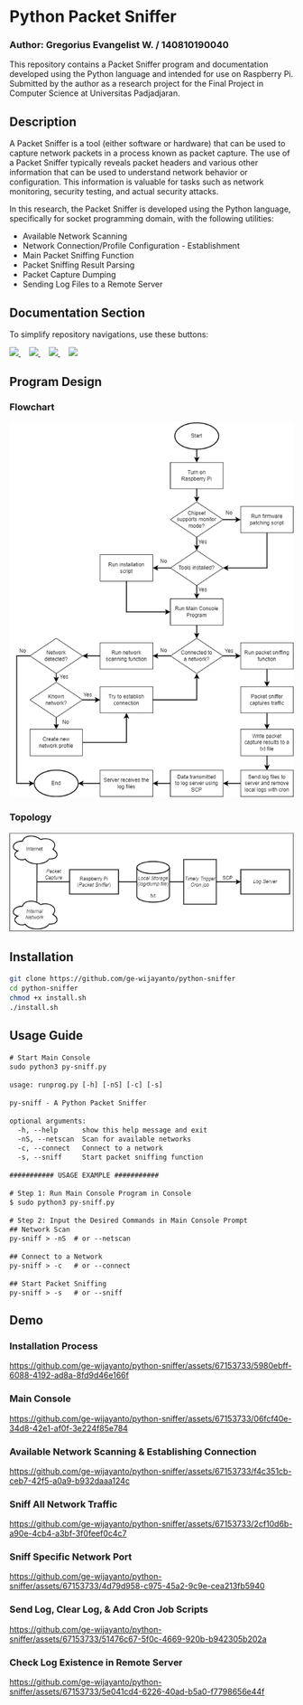 # Python Packet Sniffer
### Author: Gregorius Evangelist W. / 140810190040


This repository contains a Packet Sniffer program and documentation developed using the Python language and intended for use on Raspberry Pi. Submitted by the author as a research project for the Final Project in Computer Science at Universitas Padjadjaran.


## Description
A Packet Sniffer is a tool (either software or hardware) that can be used to capture network packets in a process known as packet capture. The use of a Packet Sniffer typically reveals packet headers and various other information that can be used to understand network behavior or configuration. This information is valuable for tasks such as network monitoring, security testing, and actual security attacks.

In this research, the Packet Sniffer is developed using the Python language, specifically for socket programming domain, with the following utilities:
* Available Network Scanning
* Network Connection/Profile Configuration - Establishment
* Main Packet Sniffing Function
* Packet Sniffing Result Parsing
* Packet Capture Dumping
* Sending Log Files to a Remote Server


## Documentation Section
To simplify repository navigations, use these buttons:
<p>
    <a style="margin-right: 15px;" href="https://github.com/ge-wijayanto/python-sniffer#program-design">
        <img src="https://images-ext-2.discordapp.net/external/_vwOEpICdyxopjRrRwKZbtIV4Rln0b1WWrlYzh83GaI/%3Ft%3DDESIGN%26f%3DUbuntu-Bold%26ts%3D18%26tc%3Dfff%26hp%3D10%26vp%3D12%26w%3D105%26h%3D40%26c%3D12%26bgt%3Dunicolored%26bgc%3D45d27e%26be%3D1/https/dabuttonfactory.com/button.png">
    </a>
    <a style="margin-right: 15px;" href="https://github.com/ge-wijayanto/python-sniffer#installation">
        <img src="https://images-ext-2.discordapp.net/external/SRGXHDYU2YmkjYACWIaLxjR_-FZq--oykeLT4YdygCc/%3Ft%3DINSTALL%26f%3DUbuntu-Bold%26ts%3D18%26tc%3Dfff%26hp%3D10%26vp%3D12%26w%3D105%26h%3D40%26c%3D12%26bgt%3Dunicolored%26bgc%3D45d27e%26be%3D1/https/dabuttonfactory.com/button.png">
    </a>
    <a style="margin-right: 15px;" href="https://github.com/ge-wijayanto/python-sniffer#usage-guide">
        <img src="https://images-ext-1.discordapp.net/external/fBTMixxR9UPwNZY_I7rdseNmVAXBwQxCrWf3v5QjFug/%3Ft%3DUSAGE%26f%3DUbuntu-Bold%26ts%3D18%26tc%3Dfff%26hp%3D10%26vp%3D12%26w%3D105%26h%3D40%26c%3D12%26bgt%3Dunicolored%26bgc%3D45d27e%26be%3D1/https/dabuttonfactory.com/button.png">
    </a>
    <a style="margin-right: 15px;" href="https://github.com/ge-wijayanto/python-sniffer#demo">
        <img src="https://images-ext-1.discordapp.net/external/chF6kcQLINux4nRyKM3zfcMXTVnJALJGFp6-vGnZ3XE/%3Ft%3DDEMO%26f%3DUbuntu-Bold%26ts%3D18%26tc%3Dfff%26hp%3D10%26vp%3D12%26w%3D105%26h%3D40%26c%3D12%26bgt%3Dunicolored%26bgc%3D45d27e%26be%3D1/https/dabuttonfactory.com/button.png">
    </a>
</p>


## Program Design
### Flowchart
![Flowchart](img/FlowchartEnglish.png)
### Topology
![Topologi](img/Topologi.png)


## Installation
```sh
git clone https://github.com/ge-wijayanto/python-sniffer
cd python-sniffer
chmod +x install.sh
./install.sh
```


## Usage Guide
```
# Start Main Console
sudo python3 py-sniff.py

usage: runprog.py [-h] [-nS] [-c] [-s]

py-sniff - A Python Packet Sniffer

optional arguments:
  -h, --help      show this help message and exit
  -nS, --netscan  Scan for available networks
  -c, --connect   Connect to a network
  -s, --sniff     Start packet sniffing function

########### USAGE EXAMPLE ###########

# Step 1: Run Main Console Program in Console
$ sudo python3 py-sniff.py

# Step 2: Input the Desired Commands in Main Console Prompt
## Network Scan
py-sniff > -nS  # or --netscan

## Connect to a Network
py-sniff > -c   # or --connect

## Start Packet Sniffing
py-sniff > -s   # or --sniff
```


## Demo
### Installation Process
https://github.com/ge-wijayanto/python-sniffer/assets/67153733/5980ebff-6088-4192-ad8a-8fd9d46e166f
### Main Console
https://github.com/ge-wijayanto/python-sniffer/assets/67153733/06fcf40e-34d8-42e1-af0f-3e224f85e784
### Available Network Scanning & Establishing Connection
https://github.com/ge-wijayanto/python-sniffer/assets/67153733/f4c351cb-ceb7-42f5-a0a9-b932daaa124c
### Sniff All Network Traffic
https://github.com/ge-wijayanto/python-sniffer/assets/67153733/2cf10d6b-a90e-4cb4-a3bf-3f0feef0c4c7
### Sniff Specific Network Port
https://github.com/ge-wijayanto/python-sniffer/assets/67153733/4d79d958-c975-45a2-9c9e-cea213fb5940
### Send Log, Clear Log, & Add Cron Job Scripts
https://github.com/ge-wijayanto/python-sniffer/assets/67153733/51476c67-5f0c-4669-920b-b942305b202a
### Check Log Existence in Remote Server
https://github.com/ge-wijayanto/python-sniffer/assets/67153733/5e041cd4-6226-40ad-b5a0-f7798656e44f
